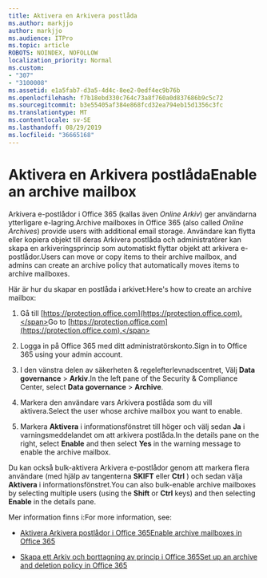 ```yaml
---
title: Aktivera en Arkivera postlåda
ms.author: markjjo
author: markjjo
ms.audience: ITPro
ms.topic: article
ROBOTS: NOINDEX, NOFOLLOW
localization_priority: Normal
ms.custom:
- "307"
- "3100008"
ms.assetid: e1a5fab7-d3a5-4d4c-8ee2-0edf4ec9b76b
ms.openlocfilehash: f7b18ebd330c764c73a8f760a0d837686b9c5c72
ms.sourcegitcommit: b3e55405af384e868fcd32ea794eb15d1356c3fc
ms.translationtype: MT
ms.contentlocale: sv-SE
ms.lasthandoff: 08/29/2019
ms.locfileid: "36665168"
---
```

# <a name="enable-an-archive-mailbox"></a><span data-ttu-id="caafb-102">Aktivera en Arkivera postlåda</span><span class="sxs-lookup"><span data-stu-id="caafb-102">Enable an archive mailbox</span></span>

<span data-ttu-id="caafb-103">Arkivera e-postlådor i Office 365 (kallas även *Online Arkiv*) ger användarna ytterligare e-lagring.</span><span class="sxs-lookup"><span data-stu-id="caafb-103">Archive mailboxes in Office 365 (also called  *Online Archives*) provide users with additional email storage.</span></span> <span data-ttu-id="caafb-104">Användare kan flytta eller kopiera objekt till deras Arkivera postlåda och administratörer kan skapa en arkiveringsprincip som automatiskt flyttar objekt att arkivera e-postlådor.</span><span class="sxs-lookup"><span data-stu-id="caafb-104">Users can move or copy items to their archive mailbox, and admins can create an archive policy that automatically moves items to archive mailboxes.</span></span>
  
<span data-ttu-id="caafb-105">Här är hur du skapar en postlåda i arkivet:</span><span class="sxs-lookup"><span data-stu-id="caafb-105">Here's how to create an archive mailbox:</span></span>
  
1. <span data-ttu-id="caafb-106">Gå till [https://protection.office.com](https://protection.office.com).</span><span class="sxs-lookup"><span data-stu-id="caafb-106">Go to [https://protection.office.com](https://protection.office.com).</span></span>

2. <span data-ttu-id="caafb-107">Logga in på Office 365 med ditt administratörskonto.</span><span class="sxs-lookup"><span data-stu-id="caafb-107">Sign in to Office 365 using your admin account.</span></span>

3. <span data-ttu-id="caafb-108">I den vänstra delen av säkerheten &amp; regelefterlevnadscentret, Välj **Data governance** \> **Arkiv**.</span><span class="sxs-lookup"><span data-stu-id="caafb-108">In the left pane of the Security &amp; Compliance Center, select **Data governance** \> **Archive**.</span></span>

4. <span data-ttu-id="caafb-109">Markera den användare vars Arkivera postlåda som du vill aktivera.</span><span class="sxs-lookup"><span data-stu-id="caafb-109">Select the user whose archive mailbox you want to enable.</span></span>

5. <span data-ttu-id="caafb-110">Markera **Aktivera** i informationsfönstret till höger och välj sedan **Ja** i varningsmeddelandet om att arkivera postlåda.</span><span class="sxs-lookup"><span data-stu-id="caafb-110">In the details pane on the right, select **Enable** and then select **Yes** in the warning message to enable the archive mailbox.</span></span>

<span data-ttu-id="caafb-111">Du kan också bulk-aktivera Arkivera e-postlådor genom att markera flera användare (med hjälp av tangenterna **SKIFT** eller **Ctrl** ) och sedan välja **Aktivera** i informationsfönstret.</span><span class="sxs-lookup"><span data-stu-id="caafb-111">You can also bulk-enable archive mailboxes by selecting multiple users (using the **Shift** or **Ctrl** keys) and then selecting **Enable** in the details pane.</span></span>
  
<span data-ttu-id="caafb-112">Mer information finns i:</span><span class="sxs-lookup"><span data-stu-id="caafb-112">For more information, see:</span></span>
  
- [<span data-ttu-id="caafb-113">Aktivera Arkivera postlådor i Office 365</span><span class="sxs-lookup"><span data-stu-id="caafb-113">Enable archive mailboxes in Office 365</span></span>](https://support.office.com/article/enable-archive-mailboxes-in-the-office-365-security-compliance-center-268a109e-7843-405b-bb3d-b9393b2342ce)

- [<span data-ttu-id="caafb-114">Skapa ett Arkiv och borttagning av princip i Office 365</span><span class="sxs-lookup"><span data-stu-id="caafb-114">Set up an archive and deletion policy in Office 365</span></span>](https://support.office.com/article/Set-up-an-archive-and-deletion-policy-for-mailboxes-in-your-Office-365-organization-ec3587e4-7b4a-40fb-8fb8-8aa05aeae2ce)
